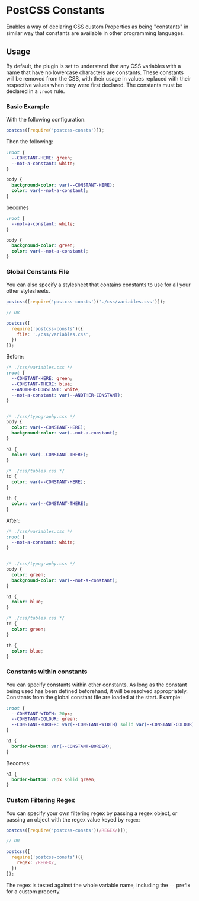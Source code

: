 # PostCSS Constants

Enables a way of declaring CSS custom Properties as being "constants" in similar
way that constants are available in other programming languages.

## Usage

By default, the plugin is set to understand that any CSS variables with a name
that have no lowercase characters are constants. These constants will be removed
from the CSS, with their usage in values replaced with their respective values
when they were first declared. The constants must be declared in a `:root`
rule.

### Basic Example

With the following configuration:

```js
postcss([require('postcss-consts')]);
```

Then the following:

```css
:root {
  --CONSTANT-HERE: green;
  --not-a-constant: white;
}

body {
  background-color: var(--CONSTANT-HERE);
  color: var(--not-a-constant);
}
```

becomes

```css
:root {
  --not-a-constant: white;
}

body {
  background-color: green;
  color: var(--not-a-constant);
}
```

### Global Constants File

You can also specify a stylesheet that contains constants to use for all your
other stylesheets.

```js
postcss([require('postcss-consts')('./css/variables.css')]);

// OR

postcss([
  require('postcss-consts')({
    file: './css/variables.css',
  })
]);
```

Before:

```css
/* ./css/variables.css */
:root {
  --CONSTANT-HERE: green;
  --CONSTANT-THERE: blue;
  --ANOTHER-CONSTANT: white;
  --not-a-constant: var(--ANOTHER-CONSTANT);
}


/* ./css/typography.css */
body {
  color: var(--CONSTANT-HERE);
  background-color: var(--not-a-constant);
}

h1 {
  color: var(--CONSTANT-THERE);
}

/* ./css/tables.css */
td {
  color: var(--CONSTANT-HERE);
}

th {
  color: var(--CONSTANT-THERE);
}
```

After:

```css
/* ./css/variables.css */
:root {
  --not-a-constant: white;
}


/* ./css/typography.css */
body {
  color: green;
  background-color: var(--not-a-constant);
}

h1 {
  color: blue;
}

/* ./css/tables.css */
td {
  color: green;
}

th {
  color: blue;
}
```

### Constants within constants

You can specify constants within other constants. As long as the constant being
used has been defined beforehand, it will be resolved appropriately. Constants
from the global constant file are loaded at the start. Example:

```css
:root {
  --CONSTANT-WIDTH: 20px;
  --CONSTANT-COLOUR: green;
  --CONSTANT-BORDER: var(--CONSTANT-WIDTH) solid var(--CONSTANT-COLOUR);
}

h1 {
  border-bottom: var(--CONSTANT-BORDER);
}
```

Becomes:

```css
h1 {
  border-bottom: 20px solid green;
}
```

### Custom Filtering Regex

You can specify your own filtering regex by passing a regex object, or passing
an object with the regex value keyed by `regex`:

```js
postcss([require('postcss-consts')(/REGEX/)]);

// OR

postcss([
  require('postcss-consts')({
    regex: /REGEX/,
  })
]);
```

The regex is tested against the whole variable name, including the `--` prefix
for a custom property.
